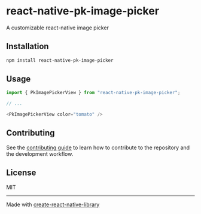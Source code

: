 # react-native-pk-image-picker

A customizable react-native image picker

## Installation

```sh
npm install react-native-pk-image-picker
```

## Usage

```js
import { PkImagePickerView } from "react-native-pk-image-picker";

// ...

<PkImagePickerView color="tomato" />
```

## Contributing

See the [contributing guide](CONTRIBUTING.md) to learn how to contribute to the repository and the development workflow.

## License

MIT

---

Made with [create-react-native-library](https://github.com/callstack/react-native-builder-bob)
